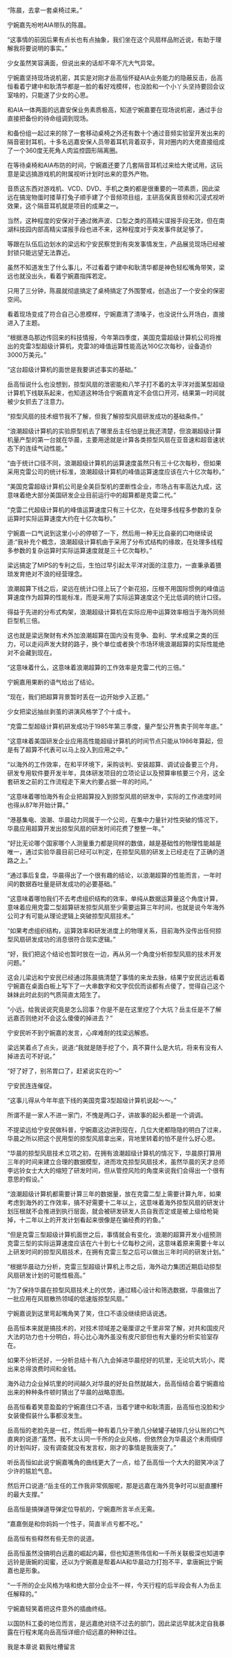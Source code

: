“陈晨，去拿一套桌椅过来。”

宁婉嘉先吩咐AIA带队的陈晨。

“这事情的前因后果有点长也有点抽象，我们坐在这个风扇样品附近说，有助于理解我将要说明的事实。”

少女虽然笑容满面，但说出来的话却不卑不亢大气异常。

宁婉嘉坚持现场说机密，其实是对刚才岳高恒怀疑AIA业务能力的隐蔽反击，岳高恒看着宁建中和耿清华都是一脸的看好戏模样，也没脸和一个小丫头坚持要回会议室啥的，只能遂了少女的心思。

和AIA一体两面的远嘉安保业务素质极高，知道宁婉嘉要在现场说机密，通过手台直接把备份的待命组调到现场。

和备份组一起过来的除了一套移动桌椅之外还有数十个通过音频实验室开发出来的隔音密封耳机，十多名远嘉安保人员带着耳机背着双手，背对圈内的大佬直接组成了一个360度无死角人肉监控圆形隔离圈。

在等待桌椅和AIA布防的时间，宁婉嘉还要了几套隔音耳机过来给大佬试用，这玩意是梁远搞游戏机的附属视听计划时出来的意外产物。

音质这东西对游戏机、VCD、DVD、手机之类的都是很重要的一项素质，因此梁远在搞宠物蛋时搂草打兔子顺手建了个音频项目组，主研高保真音频和沉浸式视听效果，这个隔音耳机就是项目的成果之一。

当然，这种程度的安保对于通过微声波、口型之类的高精尖谍报手段无效，但在南湖科技园内部高精尖谍报手段也进不来，这种程度对于突发事件就足够了。

等跟在队伍后边划水的梁远和宁安民察觉到有突发事情发生，产品展览现场已经被封锁只能远望无法靠近。

虽然不知道发生了什么事儿，不过看着宁建中和耿清华都是神色轻松嘴角带笑，梁远也就没出头，看着宁婉嘉指挥若定。

只用了三分钟，陈晨就彻底搞定了桌椅搞定了外围警戒，创造出了一个安全的保密空间。

看着现场变成了符合自己心思模样，宁婉嘉清了清嗓子，也没说什么开场白，直接进入了主题。

“根据港岛那边传回来的科技情报，今年第四季度，美国克雷超级计算机公司将推出的克雷3型超级计算机，克雷3的峰值运算性能高达160亿次每秒，设备造价3000万美元。”

“这台超级计算机的面世是我要讲述事实的基础。”

岳高恒说什么也没想到，掠型风扇的泄密能和八竿子打不着的太平洋对面某型超级计算机下线联系起来，也知道这种场合宁婉嘉肯定不会信口开河，结果第一时间就被少女抓去了注意力。

“掠型风扇的技术细节我不了解，但我了解掠型风扇研发成功的基础条件。”

“浪潮超级计算机的实验原型机去了哪里岳主任怕是比我还清楚，但浪潮超级计算机量产型的第一台就在华晨，主要用途就是计算各类掠型风扇在亚音速和超音速状态下的连续气动性能。”

“由于统计口径不同，浪潮超级计算机的运算速度虽然只有三十亿次每秒，但如果采用克雷公司的统计标准，浪潮超级计算机的峰值运算速度应该在六十亿次每秒。”

“美国克雷超级计算机公司是全美巨型机的垄断性企业，市场占有率高达九成，这意味着绝大部分美国研发企业目前运行中的超算都是克雷二代。”

“克雷二代超级计算机的峰值运算速度只有三十亿次，在处理多线程多参数的复杂运算时实际运算速度大约在十亿次每秒。”

宁婉嘉一口气说到这里小小的停顿了一下，然后用一种无比自豪的口吻继续说道:“我补充个概念，浪潮超级计算机由于采用了分布式结构的缘故，在处理多线程多参数的复杂运算时实际运算速度就是三十亿次每秒。”

梁远搞定了MIPS的专利之后，生怕过早引起太平洋对面的注意力，一直秉承着猥琐发育绝对不浪的经营理念。

浪潮超算下线之后，梁远在统计口径上玩了个新花招，压根不用国际惯例的峰值运算速度作为超算的性能标准，而是采用了实际运算速度这个无比低调的统计口径。

得益于先进的分布式构架，浪潮超级计算机在实际应用中运算效率相当于海外同频巨型机三倍。

这也就是梁远聚财有术外加浪潮超算在国内没有竞争、盈利、学术成果之类的压力，可以走闷声发大财的路子，换个单位或者换个市场环境浪潮超算的实际性能绝对不会藏到现在。

“这意味着什么，这意味着浪潮超算的工作效率是克雷二代的三倍。”

宁婉嘉用果断的语气给出了结论。

“现在，我们把超算背景暂时丢在一边开始步入正题。”

少女把梁远抽丝剥茧的讲演风格学了个十成十。

“克雷二型超级计算机研发成功于1985年第三季度，量产型公开售卖于同年年底。”

“这意味着美国研发企业应用高性能超级计算机的时间节点只能从1986年算起，但是有了超算不代表可以马上投入到应用之中。”

“以海外的工作效率，在和平环境下，采购谈判、安装超算、调试设备要三个月，研发专用软件要开发半年，具体研发项目的立项论证以及预算审核要三个月，这全套研发之前的工作流程走下来大约要占据一年的时间。”

“这意味着哪怕海外有企业把超算投入到掠型风扇的研发中，实际的工作进度时间也得从87年开始计算。”

“港基集电、浪潮、华晨动力同属于一个公司，在集中力量针对性突破的情况下，华晨应用超算开发出掠型风扇的研发时间花费了整整一年。”

“好比无论哪个国家哪个人测量重力都是同样的数值，越是基础性的物理性能越是唯一，通过实验华晨目前已经可以判定，在掠型风扇的研发上已经走在了正确的道路之上。”

“通过事后复盘，华晨得出了一个很有趣的结论，以浪潮超算的性能而言，一年时间的数据吞吐量是研发成功的必要基础。”

“这意味着哪怕我们不去考虑组织结构的效率，单纯从数据运算量这个角度计算，意味着应用克雷二型超算研发掠型风扇至少需要运算三年时间，也就是说今年海外公司才有可能从理论逻辑上突破掠型风扇技术。”

“如果考虑组织结构，运算效率和研发进度上的物理关系，目前海外没传出任何掠型风扇研发成功的消息很符合现实逻辑。”

“好，我们把这个结论也暂时放在一边，再从另一个角度分析掠型风扇的技术开发问题。”

这会儿梁远和宁安民已经通过陈晨搞清楚了事情的来龙去脉，结果宁安民远远看着宁婉嘉在桌面白板上写下了一大串数字和文字侃侃而谈都有点傻了，觉得自己这个妹妹此时此刻的气质简直太陌生了。

“小远，给我说说究竟是怎么回事？你是不是在这里挖了个大坑？岳主任是不了解远嘉否则绝对不会这么傻傻的掉进去？”

宁安民听不到宁婉嘉的发言，心痒难耐的找梁远解惑。

梁远笑着点了点头，说道:“我就是随手挖了个，真不算什么是大坑，将来有没有人掉进去可不好说。”

“好了好了，别吊胃口了，赶紧说实在的～”

宁安民连连催促。

“这事儿得从今年年底下线的美国克雷3型超级计算机说起～～。”

所谓不是一家人不进一家门，不愧是两口子，讲故事的起头都是一个调调。

不提梁远给宁安民做科普，宁婉嘉这边讲到现在，几位大佬都隐隐的明白了过来，华晨之所以把这个民用型的掠型风扇拿出来，背地里转着的怕不是什么好心思。

“华晨的掠型风扇技术立项之初，在拥有浪潮超级计算机的情况下，华晨原打算用三年的时间来建立合理的数据模型，进而攻克掠型风扇技术，虽然华晨的天才总师李远铃女士大大的缩短了研发时间，但从管控风险的角度来说我们会得出一个很有意思的假设。”

“浪潮超级计算机都需要计算三年的数据量，放在克雷二型上需要计算九年，如果考虑到海外的工作效率，搞不好需要十二年以上，这意味着海外掠型风扇的研发计划压根就不会推进到执行层面，就会被研发研发人员自我否定或是被上级给枪毙掉，十二年以上的开发计划看起来很像是在骗经费的钓鱼。”

“但是克雷三型超级计算机面世之后，事情就会有变化，浪潮的超算开发小组预测克雷三型的实际运算速度应该在六十到七十亿每秒之间，这意味着原来需要十年以上研发时间的掠型风扇技术，在拥有克雷三型之后可以做出三年时间的研发计划。”

“根据华晨动力分析，克雷三型超级计算机上市之后，海外动力集团近期启动掠型风扇研发计划的可能性极高。”

“为了保持华晨在掠型风扇技术上的优势，通过精心设计和筛选数据，华晨做出了一批应用在风扇散热领域的低速版掠型风扇。”

宁婉嘉说到这里弯起嘴角笑了笑，住口不语没继续把话说透。

岳高恒本来就是搞技术的，对技术领域差之毫厘谬之千里非常了解，对共和国皮尺大法的功力也十分明白，将心比心海外虽没有皮尺部但也有大量的分析实验室存在。

如果不分析还好，一分析总结十有八九会掉进华晨挖好的坑里，无论坑大坑小，爬出来总得浪费时间和金钱。

海外动力企业掉坑里的时间越久对华晨的好处自然就越大，岳高恒结合着宁婉嘉给出来的种种条件顿时猜出了华晨的战略意图。

岳高恒看着笑意盈盈的宁婉嘉住口不语，当着宁建中和耿清面，岳高恒也没脸和少女装傻假装什么事都没发生。

岳高恒的老脸先是一红，然后用一种有着几分干脆几分破罐子破摔几分认账的口气直爽的说道:“虽然，我不太认同一千所的企业风格，但依然会为华晨这个未雨绸缪的计划叫好，没有调查就没有发言权，刚才的事情是我唐突了。”

听岳高恒如此说宁婉嘉嘴角的曲线更大了一点，给了岳高恒一个大大的甜笑冲淡了少许的尴尬气息。

然后开口说道:“岳主任的工作我非常佩服呢，那是远嘉在海外竞争时可以挺直腰杆的最大支撑。”

岳高恒是搞弹道导弹定位导航的，宁婉嘉所言半点无需。

“嘉嘉倒是和你妈妈一个性子，简直半点亏都不吃。”

岳高恒有些释然有些无奈的说道。

岳高恒虽然没搞明白远嘉的崛起内幕，但也知道熊伟信和一千所关联极深也知道李远铃是唐婉的闺蜜，还以为宁婉嘉是帮着AIA和华晨动力打抱不平，拿唐婉比宁婉嘉也是形象。

“一千所的企业风格为啥和绝大部分企业不一样，今天行程的后半段会有人为岳主任解释的。”

宁婉嘉轻笑着把这件意外的插曲终结。

以国防科工委的地位而言，是远嘉绝对绕不过去的部门，因此梁远早就决定自我暴露在行程末尾向岳高恒详细介绍远嘉的种种过往。

我是本章说 戳我吐槽留言